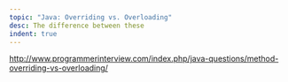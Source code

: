 ```yaml
---
topic: "Java: Overriding vs. Overloading"
desc: The difference between these
indent: true
---
```


<http://www.programmerinterview.com/index.php/java-questions/method-overriding-vs-overloading/>
